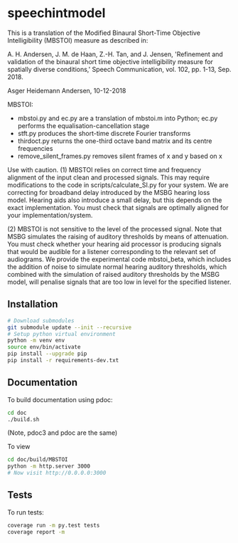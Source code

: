 # speechintmodel

 This is a translation of the Modified Binaural Short-Time
 Objective Intelligibility (MBSTOI) measure as described in:
 
 A. H. Andersen, J. M. de Haan, Z.-H. Tan, and J. Jensen, 'Refinement 
 and validation of the binaural short time objective intelligibility 
 measure for spatially diverse conditions,' Speech Communication, 
 vol. 102, pp. 1-13, Sep. 2018. 
 
 Asger Heidemann Andersen, 10-12-2018

MBSTOI:

- mbstoi.py and ec.py are a translation of mbstoi.m into Python; ec.py performs the equalisation-cancellation stage
- stft.py produces the short-time discrete Fourier transforms
- thirdoct.py returns the one-third octave band matrix and its centre frequencies
- remove_silent_frames.py removes silent frames of x and y based on x

Use with caution. 
(1) MBSTOI relies on correct time and frequency alignment of the input 
clean and processed signals. This may require modifications to the code
in scripts/calculate_SI.py for your system. We are correcting for 
broadband delay introduced by the MSBG hearing loss model. Hearing 
aids also introduce a small delay, but this depends on the exact 
implementation. You must check that signals are optimally aligned 
for your implementation/system.

(2) MBSTOI is not sensitive to the level of the processed signal. 
Note that MSBG simulates the raising of auditory thresholds by means 
of attenuation. You must check whether your hearing aid processor 
is producing signals that would be audible for a listener corresponding 
to the relevant set of audiograms. We provide the experimental code
mbstoi_beta, which includes the addition of noise to simulate
normal hearing auditory thresholds, which combined with the simulation
of raised auditory thresholds by the MSBG model, will penalise signals
that are too low in level for the specified listener.

## Installation

```bash
# Download submodules
git submodule update --init --recursive
# Setup python virtual environment
python -m venv env
source env/bin/activate
pip install --upgrade pip
pip install -r requirements-dev.txt
```

## Documentation

To build documentation using pdoc:

```bash
cd doc
./build.sh
```

(Note, pdoc3 and pdoc are the same)

To view

```bash
cd doc/build/MBSTOI
python -m http.server 3000
# Now visit http://0.0.0.0:3000
```

## Tests

To run tests:

```bash
coverage run -m py.test tests
coverage report -m
```
